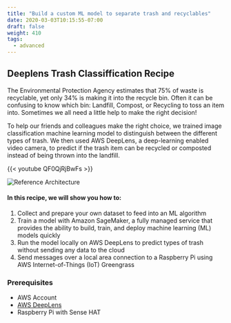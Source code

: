 ```yaml
---
title: "Build a custom ML model to separate trash and recyclables"
date: 2020-03-03T10:15:55-07:00
draft: false
weight: 410
tags:
  - advanced
---
```

## Deeplens Trash Classiffication Recipe

The Environmental Protection Agency estimates that 75% of waste is recyclable, yet only 34% is making it into the recycle bin. Often it can be confusing to know which bin: Landfill, Compost, or Recycling to toss an item into. Sometimes we all need a little help to make the right decision!  

To help our friends and colleagues make the right choice, we trained image classification machine learning model to distinguish between the different types of trash. We then used AWS DeepLens, a deep-learning enabled video camera, to predict if the trash item can be recycled or composted instead of being thrown into the landfill.

{{< youtube QF0QjRjBwFs >}}

![Reference Architecture](/images/400_advanced/410_build_a_custom_ml/architecturediagram.png)

#### In this recipe, we will show you how to:

1. Collect and prepare your own dataset to feed into an ML algorithm
1. Train a model with Amazon SageMaker, a fully managed service that provides the ability to build, train, and deploy machine learning (ML) models quickly
1. Run the model locally on AWS DeepLens to predict types of trash without sending any data to the cloud
1. Send messages over a local area connection to a Raspberry Pi using AWS Internet-of-Things (IoT) Greengrass

### Prerequisites

* AWS Account
* [AWS DeepLens](https://www.amazon.com/AWS-DeepLens-deep-learning-enabled-video-camera-developers/dp/B07JLSHR23)
* Raspberry Pi with Sense HAT

